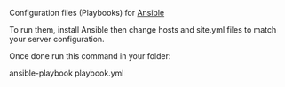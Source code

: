 Configuration files (Playbooks) for [Ansible](http://www.ansible.com/)

To run them, install Ansible then change hosts and site.yml files to match your
server configuration.

Once done run this command in your folder:

ansible-playbook playbook.yml 
